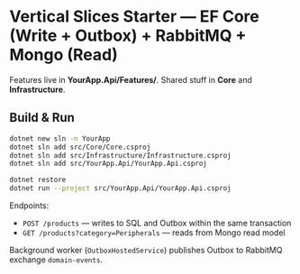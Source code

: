 # Vertical Slices Starter — EF Core (Write + Outbox) + RabbitMQ + Mongo (Read)

Features live in **YourApp.Api/Features/**. Shared stuff in **Core** and **Infrastructure**.

## Build & Run
```bash
dotnet new sln -n YourApp
dotnet sln add src/Core/Core.csproj
dotnet sln add src/Infrastructure/Infrastructure.csproj
dotnet sln add src/YourApp.Api/YourApp.Api.csproj

dotnet restore
dotnet run --project src/YourApp.Api/YourApp.Api.csproj
```
Endpoints:
- `POST /products` — writes to SQL and Outbox within the same transaction
- `GET /products?category=Peripherals` — reads from Mongo read model

Background worker (`OutboxHostedService`) publishes Outbox to RabbitMQ exchange `domain-events`.
